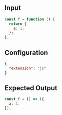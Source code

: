 
## Input
```javascript input
const f = function () {
  return {
    a: 1,
  };
};
```

## Configuration
```json configuration
{
  "extension": "js"
}
```

## Expected Output
```javascript expected output
const f = () => ({
  a: 1,
});
```
